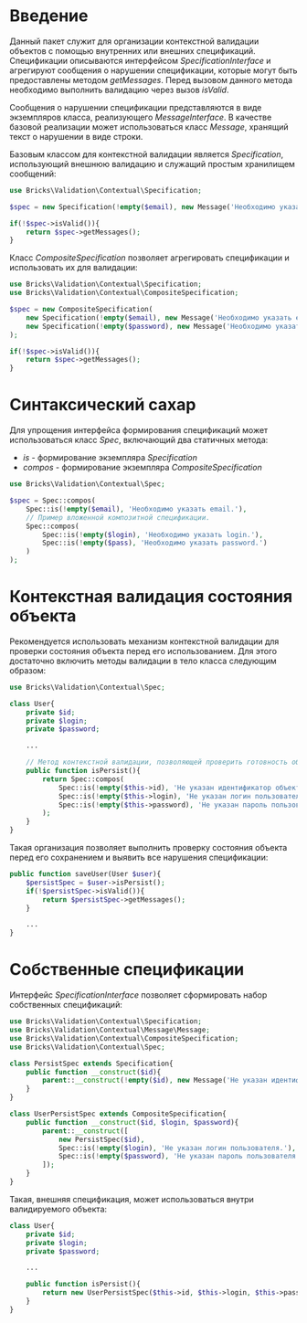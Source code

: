# Введение

Данный пакет служит для организации контекстной валидации объектов с помощью внутренних или внешних спецификаций. Спецификации описываются интерфейсом _SpecificationInterface_ и агрегируют сообщения о нарушении спецификации, которые могут быть предоставлены методом _getMessages_. Перед вызовом данного метода необходимо выполнить валидацию через вызов _isValid_.

Сообщения о нарушении спецификации представляются в виде экземпляров класса, реализующего _MessageInterface_. В качестве базовой реализации может использоваться класс _Message_, хранящий текст о нарушении в виде строки.

Базовым классом для контекстной валидации является _Specification_, использующий внешнюю валидацию и служащий простым хранилищем сообщений:

```php
use Bricks\Validation\Contextual\Specification;

$spec = new Specification(!empty($email), new Message('Необходимо указать email.'));

if(!$spec->isValid()){
    return $spec->getMessages();
}
```

Класс _CompositeSpecification_ позволяет агрегировать спецификации и использовать их для валидации:

```php
use Bricks\Validation\Contextual\Specification;
use Bricks\Validation\Contextual\CompositeSpecification;

$spec = new CompositeSpecification(
    new Specification(!empty($email), new Message('Необходимо указать email.')),
    new Specification(!empty($password), new Message('Необходимо указать password.'))
);

if(!$spec->isValid()){
    return $spec->getMessages();
}
```

# Синтаксический сахар

Для упрощения интерфейса формирования спецификаций может использоваться класс _Spec_, включающий два статичных метода:

  * _is_ - формирование экземпляра _Specification_
  * _compos_ - формирование экземпляра _CompositeSpecification_

```php
use Bricks\Validation\Contextual\Spec;

$spec = Spec::compos(
    Spec::is(!empty($email), 'Необходимо указать email.'),
    // Пример вложенной композитной спецификации.
    Spec::compos(
        Spec::is(!empty($login), 'Необходимо указать login.'),
        Spec::is(!empty($pass), 'Необходимо указать password.')
    )
);
```

# Контекстная валидация состояния объекта

Рекомендуется использовать механизм контекстной валидации для проверки состояния объекта перед его использованием. Для этого достаточно включить методы валидации в тело класса следующим образом:

```php
use Bricks\Validation\Contextual\Spec;

class User{
    private $id;
    private $login;
    private $password;

    ...

    // Метод контекстной валидации, позволяющей проверить готовность объекта к сохранению
    public function isPersist(){
        return Spec::compos(
            Spec::is(!empty($this->id), 'Не указан идентификатор объекта'),
            Spec::is(!empty($this->login), 'Не указан логин пользователя'),
            Spec::is(!empty($this->password), 'Не указан пароль пользователя')
        );
    }
}
```

Такая организация позволяет выполнить проверку состояния объекта перед его сохранением и выявить все нарушения спецификации:

```php
public function saveUser(User $user){
    $persistSpec = $user->isPersist();
    if(!$persistSpec->isValid()){
        return $persistSpec->getMessages();
    }

    ...
}
```

# Собственные спецификации

Интерфейс _SpecificationInterface_ позволяет сформировать набор собственных спецификаций:

```php
use Bricks\Validation\Contextual\Specification;
use Bricks\Validation\Contextual\Message\Message;
use Bricks\Validation\Contextual\CompositeSpecification;
use Bricks\Validation\Contextual\Spec;

class PersistSpec extends Specification{
    public function __construct($id){
        parent::__construct(!empty($id), new Message('Не указан идентификатор объекта.'));
    }
}

class UserPersistSpec extends CompositeSpecification{
    public function __construct($id, $login, $password){
        parent::__construct([
            new PersistSpec($id),
            Spec::is(!empty($login), 'Не указан логин пользователя.'),
            Spec::is(!empty($password), 'Не указан пароль пользователя.')
        ]);
    }
}
```

Такая, внешняя спецификация, может использоваться внутри валидируемого объекта:

```php
class User{
    private $id;
    private $login;
    private $password;

    ...

    public function isPersist(){
        return new UserPersistSpec($this->id, $this->login, $this->password);
    }
}
```
